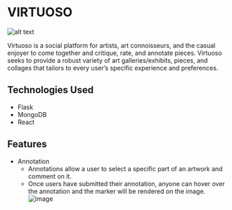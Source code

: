 # VIRTUOSO

![alt text]([https://github.com/amoahy15/GenTech/blob/main/VirtuosoApp/frontend/src/assets/images/VIRTUOSO.png])

Virtuoso is a social platform for artists, art connoisseurs, and the casual enjoyer to come together and critique, rate, and annotate pieces. Virtuoso seeks to provide a robust variety of art galleries/exhibits, pieces, and collages that tailors to every user’s specific experience and preferences.

## Technologies Used
* Flask
* MongoDB
* React
  
## Features
* Annotation
  * Annotations allow a user to select a specific part of an artwork and comment on it.
  * Once users have submitted their annotation, anyone can hover over the annotation and the marker will be rendered on the image.
    ![image](https://github.com/amoahy15/GenTech/assets/141963248/6e1d197f-6ae8-4d85-9eee-d058b8d0f3ec)

